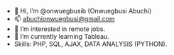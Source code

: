 - 👋 Hi, I’m @onwuegbusib (Onwuegbusi Abuchi)
- 📫 abuchionwuegbusi@gmail.com
- 👀 I’m interested in remote jobs.
- 🌱 I’m currently learning Tableau.
- Skills: PHP, SQL, AJAX, DATA ANALYSIS (PYTHON).
<!---
onwuegbusib/onwuegbusib is a ✨ special ✨ repository because its `README.md` (this file) appears on your GitHub profile.
You can click the Preview link to take a look at your changes.
--->

